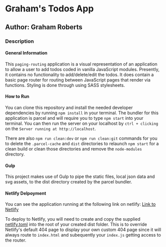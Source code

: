 # Graham's Todos App

## Author: Graham Roberts

### Description

#### General Information

This `paging-routing` application is a visual representation of an application to allow a user to add todos coded in vanilla JavaScript modules. Presently, it contains no functionality to add/delete/edit the todos. It does contain a basic page router for routing between JavaScript pages that render via functions. Styling is done through using SASS stylesheets.

#### How to Run

You can clone this repository and install the needed developer dependencies by running `npm install` in your terminal. The bundler for this application is parcel and will require you to type `npm start` into your terminal. You can then run the server on your localhost by `ctrl + clicking` on the `Server running at http://localhost`.

There are also `npm run clean:dev` or `npm run clean:git` commands for you to delete the `.parcel-cache` and `dist` directories to relaunch `npm start` for a clean build or clean those directories and remove the `node-modules` directory. 

#### Gulp

This project makes use of Gulp to pipe the static files, local json data and svg assets, to the dist directory created by the parcel bundler.

#### Netlify Delpoyment

You can see the application running at the following link on netlify:
[Link to Netlify](https://paging-routing.netlify.app/)

To deploy to Netlify, you will need to create and copy the supplied [netlify.toml](netlify.toml) into the root of your created dist folder. This is to override Netlify's default 404 page to display your own custom 404 page since it will always route to `index.html` and subequently your `index.js` getting access to the router.